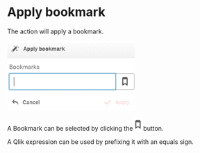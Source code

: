 # Apply bookmark

The action will apply a bookmark.

![](<../.gitbook/assets/image (139).png>)

A Bookmark can be selected by clicking the<img src="../.gitbook/assets/image (140).png" alt="" data-size="original">button.

A Qlik expression can be used by prefixing it with an equals sign.
